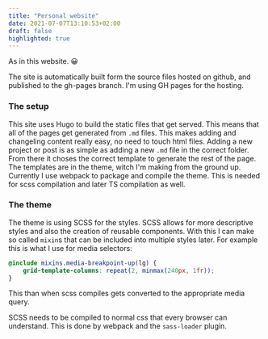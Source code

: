```yaml
---
title: "Personal website"
date: 2021-07-07T13:10:53+02:00
draft: false
highlighted: true
---
```


As in this website. 😀

The site is automatically built form the source files hosted on github, and published to the gh-pages branch. I'm using GH pages for the hosting.

### The setup
This site uses Hugo to build the static files that get served. This means that all of the pages get generated from ``.md`` files. This makes adding and changeling content really easy, no need to touch html files. Adding a new project or post is as simple as adding a new ``.md`` file in the correct folder. From there it choses the correct template to generate the rest of the page. The templates are in the theme, witch I'm making from the ground up. Currently I use webpack to package and compile the theme. This is needed for scss compilation and later TS compilation as well.

### The theme
The theme is using SCSS for the styles.
SCSS allows for more descriptive styles and also the creation of reusable components. With this I can make so called ``mixin``s that can be included into multiple styles later. For example this is what I use for media selectors:
```scss {linenos=table,hl_lines=[1],linenostart=1}
@include mixins.media-breakpoint-up(lg) { 
    grid-template-columns: repeat(2, minmax(240px, 1fr));
}
```
This than when scss compiles gets converted to the appropriate media query.

SCSS needs to be compiled to normal css that every browser can understand. This is done by webpack and the ``sass-loader`` plugin.
